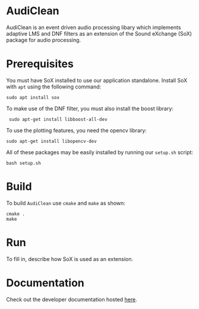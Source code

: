 # AudiClean

AudiClean is an event driven audio processing libary which implements adaptive LMS and DNF filters as an extension of the Sound eXchange (SoX) package for audio processing. 

# Prerequisites

You must have SoX installed to use our application standalone. Install SoX with `apt` using the following command:
```
sudo apt install sox 
```
To make use of the DNF filter, you must also install the boost library:

```
 sudo apt-get install libboost-all-dev
```

To use the plotting features, you need the opencv library:

```
sudo apt-get install libopencv-dev
```

All of these packages may be easily installed by running our `setup.sh` script:
```
bash setup.sh
```

# Build

To build `AudiClean` use `cmake` and `make` as shown:

```
cmake .
make
```

# Run 

To fill in, describe how SoX is used as an extension.

# Documentation

Check out the developer documentation hosted [here](https://rossgardiner.github.io/AudiClean/html/annotated.html).
